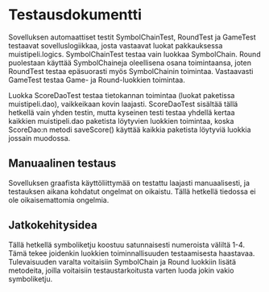 # Testausdokumentti

Sovelluksen automaattiset testit SymbolChainTest, RoundTest ja GameTest testaavat sovelluslogiikkaa, josta vastaavat luokat pakkauksessa muistipeli.logics. SymbolChainTest testaa vain luokkaa SymbolChain. Round puolestaan käyttää SymbolChaineja oleellisena osana toimintaansa, joten RoundTest testaa epäsuorasti myös SymbolChainin toimintaa. Vastaavasti GameTest testaa Game- ja Round-luokkien toimintaa.

Luokka ScoreDaoTest testaa tietokannan toimintaa (luokat paketissa muistipeli.dao), vaikkeikaan kovin laajasti. ScoreDaoTest sisältää tällä hetkellä vain yhden testin, mutta kyseinen testi testaa yhdellä kertaa kaikkien muistipeli.dao paketista löytyvien luokkien toimintaa, koska ScoreDao:n metodi saveScore() käyttää kaikkia paketista löytyviä luokkia jossain muodossa.


## Manuaalinen testaus

Sovelluksen graafista käyttöliittymää on testattu laajasti manuaalisesti, ja testauksen aikana kohdatut ongelmat on oikaistu. Tällä hetkellä tiedossa ei ole oikaisemattomia ongelmia.


## Jatkokehitysidea

Tällä hetkellä symboliketju koostuu satunnaisesti numeroista väliltä 1-4. Tämä tekee joidenkin luokkien toiminnallisuuden testaamisesta haastavaa. Tulevaisuuden varalta voitaisiin SymbolChain ja Round luokkiin lisätä metodeita, joilla voitaisiin testaustarkoitusta varten luoda jokin vakio symboliketju.
